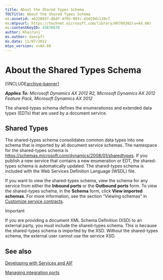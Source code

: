 ```yaml
---
title: About the Shared Types Schema
TOCTitle: About the Shared Types Schema
ms:assetid: a6220937-dbd7-4f05-99fc-e5d29dc110c7
ms:mtpsurl: https://technet.microsoft.com/library/Hh769362(v=AX.60)
ms:contentKeyID: 43876670
author: Khairunj
ms.author: daxcpft
ms.date: 11/07/2012
mtps_version: v=AX.60
---
```


# About the Shared Types Schema 


[!INCLUDE[archive-banner](includes/archive-banner.md)]


_**Applies To:** Microsoft Dynamics AX 2012 R2, Microsoft Dynamics AX 2012 Feature Pack, Microsoft Dynamics AX 2012_

The shared-types schema defines the enumerationss and extended data types (EDTs) that are used by a document service.

## Shared Types

The shared-types schema consolidates common data types into one schema that is imported by all document service schemas. The namespace for the shared-types schema is https://schemas.microsoft.com/dynamics/2008/01/sharedtypes. If you publish a new service that contains a new enumeration or EDT, the shared-types schema is automatically updated. The shared-types schema is included with the Web Services Definition Language (WSDL) file.

If you want to view the shared-types schema, view the schema for any service from either the **Inbound ports** or the **Outbound ports** form. To view the shared-types schema, in the **Schema** form, click **View imported schemas**. For more information, see the section “Viewing schemas” in [Customize service contracts](customize-service-contracts.md).


> [!IMPORTANT]
> <P>If you are providing a document XML Schema Definition (XSD) to an external party, you must include the shared-types schema. This is because the shared-types schema is imported by the XSD. Without the shared-types schema, the external user cannot use the service XSD.</P>



## See also

[Developing with Services and AIF](developing-with-services-and-aif.md)

[Managing integration ports](managing-integration-ports.md)

